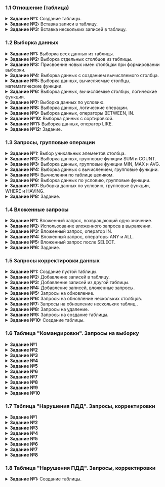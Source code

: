 ### 1.1 Отношение (таблица)

<details>
<summary><b>Задание №1:</b> Создание таблицы.</summary>
  
```mysql
CREATE TABLE book (
    book_id INT PRIMARY KEY AUTO_INCREMENT,
    title VARCHAR(50),
    author VARCHAR(30),
    price DECIMAL(8, 2),
    amount INT
    )
```
</details>

<details>
<summary><b>Задание №2:</b> Вставка записи в таблицу.</summary>
  
```mysql
INSERT INTO book (title, author, price, amount)
VALUES ("Мастер и Маргарита", "Булгаков М.А.", 670.99, 3)
```
</details>

<details>
<summary><b>Задание №3:</b> Вставка нескольких записей в таблицу.</summary>
  
```mysql
INSERT INTO book (title, author, price, amount)
VALUES ("Белая гвардия", "Булгаков М.А.", 540.50, 5),
       ("Идиот", "Достоевский Ф.М.", 460.00, 10),
       ("Братья Карамазовы", "Достоевский Ф.М.", 799.01, 2);
```
</details>

### 1.2 Выборка данных

<details>
<summary><b>Задание №1:</b> Выборка всех данных из таблицы.</summary>
  
```mysql
SELECT *
FROM book
```
</details>

<details>
<summary><b>Задание №2:</b> Выборка отдельных столбцов из таблицы.</summary>
  
```mysql
SELECT author, title, price
FROM book
```
</details>

<details>
<summary><b>Задание №3:</b> Присвоение новых имен столбцам при формировании выборки.</summary>
  
```mysql
SELECT title AS Название, author AS Автор
FROM book
```
</details>

<details>
<summary><b>Задание №4:</b> Выборка данных с созданием вычисляемого столбца.</summary>
  
```mysql
SELECT title, amount, amount * 1.65 AS pack
FROM book
```
</details>

<details>
<summary><b>Задание №5:</b> Выборка данных, вычисляемые столбцы, математические функции.</summary>
  
```mysql
SELECT title, author, amount, ROUND((price*0.7), 2) as new_price
FROM book
```
</details>

<details>
<summary><b>Задание №6:</b> Выборка данных, вычисляемые столбцы, логические функции.</summary>
  
```mysql
SELECT author, title, ROUND(price * IF(author = "Булгаков М.А.", 1.1, IF(author = "Есенин С.А.", 1.05, 1)), 2) AS new_price
FROM book
```
</details>

<details>
<summary><b>Задание №7:</b> Выборка данных по условию.</summary>
  
```mysql
SELECT author, title, price
FROM book
WHERE amount < 10
```
</details>

<details>
<summary><b>Задание №8:</b> Выборка данных, логические операции.</summary>
  
```mysql
SELECT title, author, price, amount
FROM book
WHERE (price < 500 OR price > 600) AND price * amount >= 5000
```
</details>

<details>
<summary><b>Задание №9:</b> Выборка данных, операторы BETWEEN, IN.</summary>
  
```mysql
SELECT title, author
FROM book
WHERE (price BETWEEN 540.50 AND 800) AND amount IN (2,3,5,7)
```
</details>

<details>
<summary><b>Задание №10:</b> Выборка данных с сортировкой.</summary>
  
```mysql
SELECT author, title
FROM book
WHERE amount BETWEEN 2 AND 14
ORDER BY 1 DESC, 2 ASC
```
</details>

<details>
<summary><b>Задание №11:</b> Выборка данных, оператор LIKE.</summary>
  
```mysql
SELECT title, author
FROM book
WHERE title LIKE "_% _%" AND (author LIKE "% С._." OR  author LIKE "% _.С.")
ORDER BY 1 ASC
```
</details>

<details>
<summary><b>Задание №12:</b> Задание.</summary>
  
```mysql
SELECT title AS Название, author AS Автор
FROM book
WHERE (price BETWEEN 500 AND 600) AND amount IN (2, 3)
```
</details>

### 1.3 Запросы, групповые операции

<details>
<summary><b>Задание №1:</b> Выбор уникальных элементов столбца.</summary>
  
```mysql
SELECT amount
FROM book
GROUP BY amount
```
</details>

<details>
<summary><b>Задание №2:</b> Выборка данных, групповые функции SUM и COUNT.</summary>
  
```mysql
SELECT author AS Автор, COUNT(title) AS Различных_книг, SUM(amount) AS Количество_экземпляров
FROM book
GROUP BY 1
```
</details>
<details>
<summary><b>Задание №3:</b> Выборка данных, групповые функции MIN, MAX и AVG.</summary>
  
```mysql
SELECT author, MIN(price) AS Минимальная_цена, MAX(price) AS Максимальная_цена, AVG(price) AS Средняя_цена
FROM book
GROUP BY author
```
</details>
<details>
<summary><b>Задание №4:</b> Выборка данных c вычислением, групповые функции.</summary>
  
```mysql
SELECT author, SUM(price * amount) AS Стоимость, ROUND(SUM((price * amount * 0.18) / 1.18), 2) AS НДС, ROUND(SUM((price * amount) / 1.18), 2) AS Стоимость_без_НДС
FROM book
GROUP BY author
```
</details>
<details>
<summary><b>Задание №5:</b> Вычисления по таблице целиком.</summary>
  
```mysql
SELECT MIN(price) AS Минимальная_цена, MAX(price) AS Максимальная_цена, ROUND(AVG(price), 2) AS Средняя_цена
FROM book
```
</details>
<details>
<summary><b>Задание №6:</b> Выборка данных по условию, групповые функции.</summary>
  
```mysql
SELECT ROUND(AVG(price), 2) AS Средняя_цена, ROUND(SUM(price * amount), 2) AS Стоимость
FROM book
WHERE amount BETWEEN 5 AND 14
```
</details>
<details>
<summary><b>Задание №7:</b> Выборка данных по условию, групповые функции, WHERE и HAVING.</summary>
  
```mysql
SELECT author, SUM(price * amount) AS Стоимость
FROM book
WHERE title NOT IN ("Идиот", "Белая гвардия")
GROUP BY author
HAVING Стоимость > 5000
ORDER BY 2 DESC
```
</details>
<details>
<summary><b>Задание №8:</b> Задание.</summary>
  
```mysql
SELECT author, SUM(price * amount) AS Стоимость
FROM book
WHERE title <> "Идиот" AND title <> "Белая гвардия" AND author != "Булгаков М.А."
GROUP BY author
HAVING Стоимость > 1000
ORDER BY 2 DESC
```
</details>

### 1.4 Вложенные запросы

<details>
<summary><b>Задание №1:</b> Вложенный запрос, возвращающий одно значение.</summary>
  
```mysql
SELECT author, title, price
FROM book
WHERE price <= (
    SELECT AVG(price)
    FROM book
    )
ORDER BY 3 DESC
```
</details>
<details>
<summary><b>Задание №2:</b> Использование вложенного запроса в выражении.</summary>
  
```mysql
SELECT author, title, price
FROM book
WHERE ABS(price - (SELECT MIN(price) FROM book)) <= 150
ORDER BY 3 ASC
```
</details>
<details>
<summary><b>Задание №3:</b> Вложенный запрос, оператор IN.</summary>
  
```mysql
SELECT author, title, amount
FROM book
WHERE amount NOT IN (
    SELECT amount
    FROM book
    GROUP BY 1
    HAVING COUNT(*) > 1)
```
</details>
<details>
<summary><b>Задание №4:</b> Вложенный запрос, операторы ANY и ALL.</summary>
  
```mysql
SELECT author, title, price
FROM book
WHERE price < ANY (
    SELECT MIN(price)
    FROM book
    GROUP BY author
    )
```
</details>
<details>
<summary><b>Задание №5:</b> Вложенный запрос после SELECT.</summary>
  
```mysql
SELECT title, author, amount, ABS((SELECT MAX(amount) FROM book) - amount) AS Заказ
FROM book
HAVING Заказ > 0
```
</details>
<details>
<summary><b>Задание №6:</b> Задание.</summary>
  
```mysql
SELECT title, author, price, amount, ((SELECT MAX(amount) FROM book) - amount ) AS Заказ 
FROM book
WHERE price < ANY (SELECT MAX(price) FROM book)
HAVING Заказ > 5
```
</details>

### 1.5 Запросы корректировки данных
<details>
<summary><b>Задание №1:</b> Создание пустой таблицы.</summary>
  
```mysql
CREATE TABLE supply (
    supply_id INT PRIMARY KEY AUTO_INCREMENT,
    title VARCHAR(50),
    author VARCHAR(30),
    price DECIMAL(8, 2),
    amount INT
    )
```
</details>
<details>
<summary><b>Задание №2:</b> Добавление записей в таблицу.</summary>
  
```mysql
INSERT INTO supply (title, author, price, amount)
VALUES ("Лирика", "Пастернак Б.Л.", 518.99, 2),
       ("Черный человек", "Есенин С.А.", 570.20, 6),
       ("Белая гвардия", "Булгаков М.А.", 540.50, 7),
       ("Идиот", "Достоевский Ф.М.", 360.80, 3)
```
</details>
<details>
<summary><b>Задание №3:</b> Добавление записей из другой таблицы.</summary>
  
```mysql
INSERT INTO book (title, author, price, amount)
SELECT title, author, price, amount
FROM supply
WHERE author NOT IN ("Достоевский Ф.М.", "Булгаков М.А.")
```
</details>
<details>
<summary><b>Задание №4:</b> Добавление записей, вложенные запросы.</summary>
  
```mysql
INSERT INTO book (title, author, price, amount)
SELECT title, author, price, amount
FROM supply
WHERE author NOT IN (
    SELECT author
    FROM book
    )
```
</details>
<details>
<summary><b>Задание №5:</b> Запросы на обновление.</summary>
  
```mysql
UPDATE book
SET price = price * 0.9
WHERE amount BETWEEN 5 AND 10
```
</details>
<details>
<summary><b>Задание №6:</b> Запросы на обновление нескольких столбцов.</summary>
  
```mysql
UPDATE book
SET buy = IF(buy > amount, amount, buy),
    price = IF(buy = 0, price * 0.9, price)
```
</details>
<details>
<summary><b>Задание №7:</b> Запросы на обновление нескольких таблиц .</summary>
  
```mysql
UPDATE book, supply
SET book.amount = book.amount + supply.amount,
    book.price = (book.price + supply.price) / 2
WHERE book.title = supply.title AND book.author = supply.author
```
</details>
<details>
<summary><b>Задание №8:</b> Запросы на удаление.</summary>
  
```mysql
DELETE
FROM supply
WHERE author IN (
    SELECT author
    FROM book
    GROUP BY 1
    HAVING SUM(amount) > 10
    )
```
</details>
<details>
<summary><b>Задание №9:</b> Запросы на создание таблицы.</summary>
  
```mysql
CREATE TABLE ordering AS
SELECT author, title, (
    SELECT AVG(amount)
    FROM book
    ) AS amount
FROM book
WHERE amount < (
    SELECT AVG(amount)
    FROM book
    )
```
</details>
<details>
<summary><b>Задание №10:</b> Создание таблицы.</summary>
  
```mysql
CREATE TABLE new_table AS
SELECT author, title, price
FROM book
WHERE amount BETWEEN 5 AND 15 AND author LIKE "%С.А."
```
</details>

### 1.6 Таблица "Командировки". Запросы на выборку
<details>
<summary><b>Задание №1</b></summary>
  
```mysql
SELECT name, city, per_diem, date_first, date_last
FROM trip
WHERE name LIKE "%а %"
ORDER BY 5 DESC
```
</details>
<details>
<summary><b>Задание №2</b></summary>
  
```mysql
SELECT DISTINCT(name)
FROM trip
WHERE city = "Москва"
ORDER BY 1 ASC
```
</details>
<details>
<summary><b>Задание №3</b></summary>
  
```mysql
SELECT city, COUNT(city) AS Количество
FROM trip
GROUP BY city
ORDER BY 1 ASC
```
</details>
<details>
<summary><b>Задание №4</b></summary>
  
```mysql
SELECT city, COUNT(city) as Количество
FROM trip
GROUP BY city
ORDER BY Количество DESC
LIMIT 2
```
</details>
<details>
<summary><b>Задание №5</b></summary>
  
```mysql
SELECT name, city, (DATEDIFF(date_last, date_first) + 1) AS Длительность
FROM trip
WHERE city NOT IN ("Москва", "Санкт-Петербург")
ORDER BY 3 DESC, 1 DESC
```
</details>
<details>
<summary><b>Задание №6</b></summary>
  
```mysql
SELECT name, city, date_first, date_last
FROM trip
WHERE DATEDIFF(date_last, date_first) = (
    SELECT MIN(DATEDIFF(date_last, date_first))
    FROM trip
    )
```
</details>
<details>
<summary><b>Задание №7</b></summary>
  
```mysql
SELECT name, city, date_first, date_last
FROM trip
WHERE MONTH(date_first) = MONTH(date_last)
ORDER BY 2, 1
```
</details>
<details>
<summary><b>Задание №8</b></summary>
  
```mysql
SELECT MONTHNAME(date_first) AS Месяц, COUNT(*) AS Количество
FROM trip
GROUP BY 1
ORDER BY 2 DESC, 1
```
</details>
<details>
<summary><b>Задание №9</b></summary>
  
```mysql
SELECT name, city, date_first, (DATEDIFF(date_last, date_first) + 1) * per_diem AS Сумма
FROM trip
WHERE MONTH(date_first) = 2 OR MONTH(date_first) = 3
ORDER BY 1, 4 DESC
```
</details>
<details>
<summary><b>Задание №10</b></summary>
  
```mysql
SELECT name, SUM(per_diem * (DATEDIFF(date_last, date_first) + 1)) AS Сумма
FROM trip
GROUP BY 1
HAVING COUNT(*) > 3
ORDER BY 2 DESC
```
</details>

### 1.7 Таблица "Нарушения ПДД". Запросы, корректировки
<details>
<summary><b>Задание №1</b></summary>
  
```mysql
CREATE TABLE fine (
    fine_id INT PRIMARY KEY AUTO_INCREMENT,
    name VARCHAR(30),
    number_plate VARCHAR(6),
    violation VARCHAR(50),
    sum_fine DECIMAL(8, 2),
    date_violation DATE,
    date_payment DATE
    )
```
</details>
<details>
<summary><b>Задание №2</b></summary>
  
```mysql
INSERT INTO fine (name, number_plate, violation, sum_fine, date_violation, date_payment)
VALUES ('Баранов П.Е.', 'Р523ВТ', 'Превышение скорости(от 40 до 60)', Null, '2020-02-14', Null),
('Абрамова К.А.', 'О111АВ', 'Проезд на запрещающий сигнал', Null, '2020-02-23', Null),
('Яковлев Г.Р.', 'Т330ТТ', 'Проезд на запрещающий сигнал', Null, '2020-03-03', Null)
```
</details>
<details>
<summary><b>Задание №3</b></summary>
  
```mysql
UPDATE fine, traffic_violation
SET fine.sum_fine = traffic_violation.sum_fine
WHERE fine.violation = traffic_violation.violation AND fine.sum_fine IS NULL
```
</details>
<details>
<summary><b>Задание №4</b></summary>
  
```mysql
SELECT name, number_plate, violation
FROM fine
GROUP BY 1, 2, 3
HAVING COUNT(violation) >= 2
ORDER BY 1, 2, 3
```
</details>
<details>
<summary><b>Задание №5</b></summary>
  
```mysql

```
</details>
<details>
<summary><b>Задание №6</b></summary>
  
```mysql

```
</details>
<details>
<summary><b>Задание №7</b></summary>
  
```mysql

```
</details>
<details>
<summary><b>Задание №8</b></summary>
  
```mysql

```
</details>

### 1.8 Таблица "Нарушения ПДД". Запросы, корректировки
<details>
<summary><b>Задание №1:</b> Создание таблицы.</summary>
  
```mysql

```
</details>
